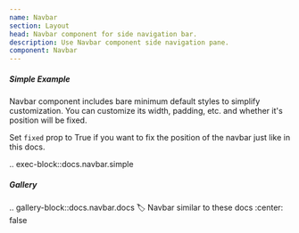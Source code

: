 ```yaml
---
name: Navbar
section: Layout
head: Navbar component for side navigation bar.
description: Use Navbar component side navigation pane.
component: Navbar
---
```


##### Simple Example

Navbar component includes bare minimum default styles to simplify customization. You can customize its width, padding,
etc. and whether it's position will be fixed.

Set `fixed` prop to True if you want to fix the position of the navbar just like in this docs.

.. exec-block::docs.navbar.simple

##### Gallery

.. gallery-block::docs.navbar.docs
    :label: Navbar similar to these docs
    :center: false
